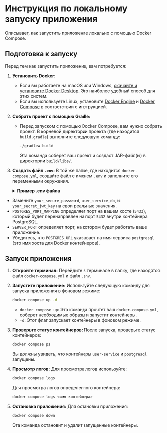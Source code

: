 # Инструкция по локальному запуску приложения

Описывает, как запустить приложение локально с помощью Docker Compose.

## Подготовка к запуску

Перед тем как запустить приложение, вам потребуется:

1.  **Установить Docker:**
    *   Если вы работаете на macOS или Windows, [скачайте и установите Docker Desktop](https://www.docker.com/products/docker-desktop). Это наиболее удобный способ для этих систем.
    *   Если вы используете Linux, установите [Docker Engine](https://docs.docker.com/engine/install/) и [Docker Compose](https://docs.docker.com/compose/install/) в соответствии с инструкцией.

2.  **Собрать проект с помощью Gradle:**
    *   Перед запуском с помощью Docker Compose, вам нужно собрать проект. В корневой директории проекта (где находится `build.gradle`) выполните следующую команду:

        ```bash
        ./gradlew build
        ```
        Эта команда соберет ваш проект и создаст JAR-файл(ы) в директории `build/libs/`.
    
3.  **Создать файл `.env`:**
    В той же папке, где находится `docker-compose.yml`, создайте файл с именем `.env` и заполните его переменными окружения.

    <details>
      <summary><b>Пример .env файла</b></summary>

    - SERVER_PORT=8080
    - POSTGRES_PORT_MAPPING=5433:5432
    - POSTGRES_USERNAME=user
    - POSTGRES_PASSWORD=your_secure_password
    - POSTGRES_DATABASE=user_service_db
    - POSTGRES_URL=jdbc:postgresql://postgresql:5432/user_service_db
    - JWT_SECRET_KEY=your_secret_jwt_key
    </details>
    
*   Замените `your_secure_password`, `user_service_db`, и `your_secret_jwt_key` на свои реальные значения.
*   `POSTGRES_PORT_MAPPING` определяет порт на вашем хосте (`5433`), который будет перенаправлен на порт `5432` внутри контейнера PostgreSQL. 
*   `SERVER_PORT` определяет порт, на котором будет работать ваше приложение.
*   Убедитесь, что `POSTGRES_URL` указывает на имя сервиса `postgresql` (это имя хоста для Docker контейнеров).

## Запуск приложения

1.  **Откройте терминал:**
    Перейдите в терминале в папку, где находятся файл `docker-compose.yml` и файл `.env`.

2.  **Запустите приложение:**
    Используйте следующую команду для запуска приложения в фоновом режиме:

    ```bash
    docker compose up -d
    ```

    *   `docker compose up`: Эта команда прочтет ваш `docker-compose.yml`, соберет необходимые образы и запустит контейнеры.
    *   `-d`:  Этот флаг запускает контейнеры в фоновом режиме.

3.  **Проверьте статус контейнеров:**
    После запуска, проверьте статус контейнеров:

    ```bash
    docker compose ps
    ```

    Вы должны увидеть, что контейнеры `user-service` и `postgresql` запущены.

4.  **Просмотр логов:**
    Для просмотра логов используйте:

    ```bash
    docker compose logs
    ```
    Для просмотра логов определенного контейнера:

    ```bash
    docker compose logs <имя контейнера>
     ```
5.  **Остановка приложения:**
    Для остановки приложения:

    ```bash
    docker compose down
    ```
    Эта команда остановит и удалит запущенные контейнеры.


